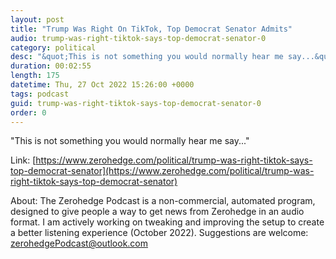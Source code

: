 ```yaml
---
layout: post
title: "Trump Was Right On TikTok, Top Democrat Senator Admits"
audio: trump-was-right-tiktok-says-top-democrat-senator-0
category: political
desc: "&quot;This is not something you would normally hear me say...&quot;"
duration: 00:02:55
length: 175
datetime: Thu, 27 Oct 2022 15:26:00 +0000
tags: podcast
guid: trump-was-right-tiktok-says-top-democrat-senator-0
order: 0
---
```

&quot;This is not something you would normally hear me say...&quot;

Link: [https://www.zerohedge.com/political/trump-was-right-tiktok-says-top-democrat-senator](https://www.zerohedge.com/political/trump-was-right-tiktok-says-top-democrat-senator)

About: The Zerohedge Podcast is a non-commercial, automated program, designed to give people a way to get news from Zerohedge in an audio format.  I am actively working on tweaking and improving the setup to create a better listening experience (October 2022).  Suggestions are welcome: [zerohedgePodcast@outlook.com](mailto:zerohedgePodcast@outlook.com)